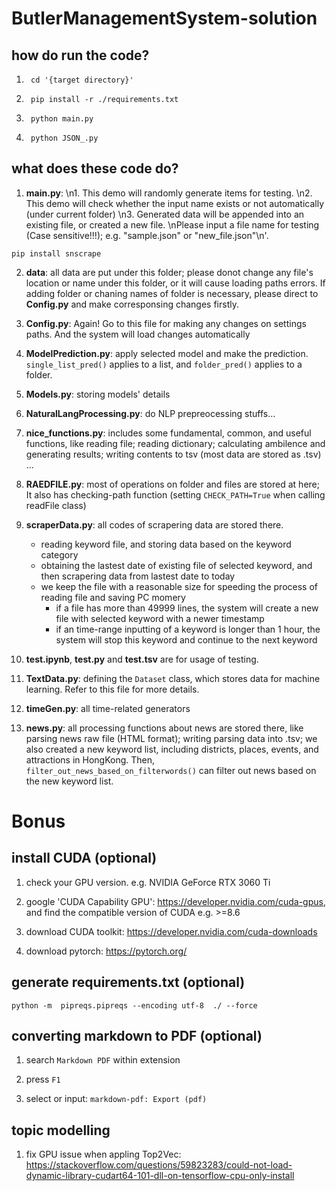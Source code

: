 
# ButlerManagementSystem-solution

## how do run the code?

1. ```  cd '{target directory}'   ```

2. ```  pip install -r ./requirements.txt   ```

3. ```  python main.py   ```

4. ```  python JSON_.py   ```

## what does these code do?

1. **main.py**: \n1. This demo will randomly generate items for testing. \n2. This demo will check whether the input name exists or not automatically (under current folder) \n3. Generated data will be appended into an existing file, or created a new file. \nPlease input a file name for testing (Case sensitive!!!); e.g. "sample.json" or "new_file.json"\n'.

```  
pip install snscrape
```

2. **data**: all data are put under this folder; please donot change any file's location or name under this folder, or it will cause loading paths errors. If adding folder or chaning names of folder is necessary, please direct to **Config.py** and make corresponsing changes firstly.

3. **Config.py**: Again! Go to this file for making any changes on settings paths. And the system will load changes automatically

4. **ModelPrediction.py**: apply selected model and make the prediction. ```single_list_pred()``` applies to a list, and ```folder_pred()``` applies to a folder.

5. **Models.py**: storing models' details

6. **NaturalLangProcessing.py**: do NLP prepreocessing stuffs...

7. **nice_functions.py**: includes some fundamental, common, and useful functions, like reading file; reading dictionary; calculating ambilence and generating results; writing contents to tsv (most data are stored as .tsv) ...

8. **RAEDFILE.py**: most of operations on folder and files are stored at here; It also has checking-path function (setting ```CHECK_PATH=True``` when calling readFile class)

9. **scraperData.py**: all codes of scrapering data are stored there.
    - reading keyword file, and storing data based on the keyword category
    - obtaining the lastest date of existing file of selected keyword, and then scrapering data from lastest date to today
    - we keep the file with a reasonable size for speeding the process of reading file and saving PC momery
        + if a file has more than 49999 lines, the system will create a new file with selected keyword with a newer timestamp
        + if an time-range inputting of a keyword is longer than 1 hour, the system will stop this keyword and continue to the next keyword
10. **test.ipynb**, **test.py** and **test.tsv** are for usage of testing.

11. **TextData.py**: defining the ```Dataset``` class, which stores data for machine learning. Refer to this file for more details.

12. **timeGen.py**: all time-related generators

13. **news.py**: all processing functions about news are stored there, like parsing news raw file (HTML format); writing parsing data into .tsv; we also created a new keyword list, including districts, places, events, and attractions in HongKong. Then, ```filter_out_news_based_on_filterwords()``` can filter out news based on the new keyword list.

# **Bonus**

## install CUDA (optional)

1. check your GPU version. e.g. NVIDIA GeForce RTX 3060 Ti

2. google 'CUDA Capability GPU': https://developer.nvidia.com/cuda-gpus, and find the compatible version of CUDA e.g. >=8.6

3. download CUDA toolkit: https://developer.nvidia.com/cuda-downloads

4. download pytorch: https://pytorch.org/

## generate requirements.txt (optional)

``` 
python -m  pipreqs.pipreqs --encoding utf-8  ./ --force 
```

## converting markdown to PDF (optional)

1. search ```Markdown PDF``` within extension

2. press ```F1```

3. select or input: ```markdown-pdf: Export (pdf)```


## topic modelling

1. fix GPU issue when appling Top2Vec:
    https://stackoverflow.com/questions/59823283/could-not-load-dynamic-library-cudart64-101-dll-on-tensorflow-cpu-only-install